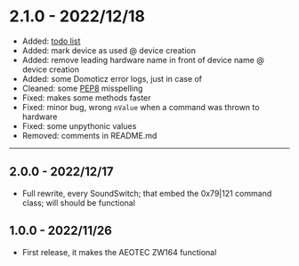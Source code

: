 # 2.1.0 - 2022/12/18

- Added: [todo list](/docs/todo.md)
- Added: mark device as used @ device creation
- Added: remove leading hardware name in front of device name @ device creation
- Added: some Domoticz error logs, just in case of
- Cleaned: some [PEP8][def_PEP8] misspelling
- Fixed: makes some methods faster
- Fixed: minor bug, wrong `nValue` when a command was thrown to hardware
- Fixed: some unpythonic values
- Removed: comments in README.md

---

## 2.0.0 - 2022/12/17

- Full rewrite, every SoundSwitch; that embed the 0x79|121 command class; will should be functional

## 1.0.0 - 2022/11/26

- First release, it makes the AEOTEC ZW164 functional

[def_PEP8]: https://peps.python.org/pep-0008/

